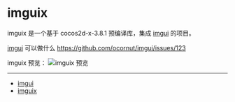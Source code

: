 # imguix

imguix 是一个基于 cocos2d-x-3.8.1 预编译库，集成 [imgui](imgui) 的项目。

[imgui](imgui) 可以做什么 https://github.com/ocornut/imgui/issues/123

imguix 预览：
![imguix 预览](https://cloud.githubusercontent.com/assets/5056328/11366275/2f01e254-92e7-11e5-9854-587a409e1e68.png)

---

- [imgui](github.com/ocornut/imgui)
- [imguix](https://github.com/c0i/imguix)
